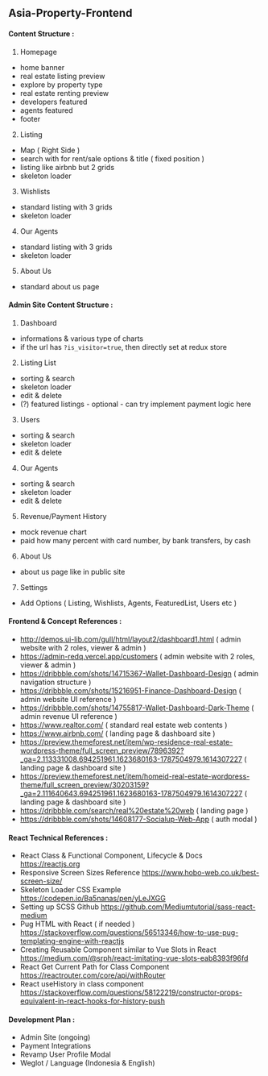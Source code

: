 ## Asia-Property-Frontend

#### Content Structure :

1. Homepage

- home banner
- real estate listing preview
- explore by property type
- real estate renting preview
- developers featured
- agents featured
- footer

2. Listing

- Map ( Right Side )
- search with for rent/sale options & title ( fixed position )
- listing like airbnb but 2 grids
- skeleton loader

3. Wishlists

- standard listing with 3 grids
- skeleton loader

4. Our Agents

- standard listing with 3 grids
- skeleton loader

5. About Us

- standard about us page

#### Admin Site Content Structure :

1. Dashboard

- informations & various type of charts
- if the url has `?is_visitor=true`, then directly set at redux store

2. Listing List

- sorting & search
- skeleton loader
- edit & delete
- (?) featured listings - optional - can try implement payment logic here

3. Users

- sorting & search
- skeleton loader
- edit & delete

4. Our Agents

- sorting & search
- skeleton loader
- edit & delete

5. Revenue/Payment History

- mock revenue chart
- paid how many percent with card number, by bank transfers, by cash

6. About Us

- about us page like in public site

7. Settings

- Add Options ( Listing, Wishlists, Agents, FeaturedList, Users etc )

#### Frontend & Concept References :

- http://demos.ui-lib.com/gull/html/layout2/dashboard1.html ( admin website with 2 roles, viewer & admin )
- https://admin-redq.vercel.app/customers ( admin website with 2 roles, viewer & admin )
- https://dribbble.com/shots/14715367-Wallet-Dashboard-Design ( admin navigation structure )
- https://dribbble.com/shots/15216951-Finance-Dashboard-Design ( admin website UI reference )
- https://dribbble.com/shots/14755817-Wallet-Dashboard-Dark-Theme ( admin revenue UI reference )
- https://www.realtor.com/ ( standard real estate web contents )
- https://www.airbnb.com/ ( landing page & dashboard site )
- https://preview.themeforest.net/item/wp-residence-real-estate-wordpress-theme/full_screen_preview/7896392?_ga=2.113331008.694251961.1623680163-1787504979.1614307227 ( landing page & dashboard site )
- https://preview.themeforest.net/item/homeid-real-estate-wordpress-theme/full_screen_preview/30203159?_ga=2.111640643.694251961.1623680163-1787504979.1614307227 ( landing page & dashboard site )
- https://dribbble.com/search/real%20estate%20web ( landing page )
- https://dribbble.com/shots/14608177-Socialup-Web-App ( auth modal )

#### React Technical References :

- React Class & Functional Component, Lifecycle & Docs https://reactjs.org
- Responsive Screen Sizes Reference https://www.hobo-web.co.uk/best-screen-size/
- Skeleton Loader CSS Example https://codepen.io/Ba5nanas/pen/yLeJXGG
- Setting up SCSS Github https://github.com/Mediumtutorial/sass-react-medium
- Pug HTML with React ( if needed ) https://stackoverflow.com/questions/56513346/how-to-use-pug-templating-engine-with-reactjs
- Creating Reusable Component similar to Vue Slots in React https://medium.com/@srph/react-imitating-vue-slots-eab8393f96fd
- React Get Current Path for Class Component https://reactrouter.com/core/api/withRouter
- React useHistory in class component https://stackoverflow.com/questions/58122219/constructor-props-equivalent-in-react-hooks-for-history-push


#### Development Plan :
- Admin Site (ongoing)
- Payment Integrations
- Revamp User Profile Modal
- Weglot / Language (Indonesia & English)